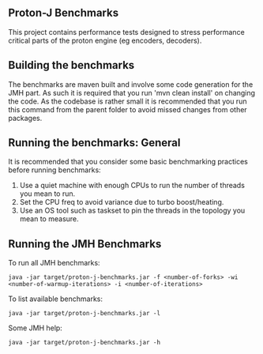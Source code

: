 Proton-J Benchmarks
-------
This project contains performance tests designed to stress performance critical parts of the proton engine 
(eg encoders, decoders).

Building the benchmarks
-------
The benchmarks are maven built and involve some code generation for the JMH part. As such it is required that you
run 'mvn clean install' on changing the code. As the codebase is rather small it is recommended that you run this
command from the parent folder to avoid missed changes from other packages.

Running the benchmarks: General
-------
It is recommended that you consider some basic benchmarking practices before running benchmarks:

 1. Use a quiet machine with enough CPUs to run the number of threads you mean to run.
 2. Set the CPU freq to avoid variance due to turbo boost/heating.
 3. Use an OS tool such as taskset to pin the threads in the topology you mean to measure.

Running the JMH Benchmarks
-----
To run all JMH benchmarks:

    java -jar target/proton-j-benchmarks.jar -f <number-of-forks> -wi <number-of-warmup-iterations> -i <number-of-iterations>
To list available benchmarks:

    java -jar target/proton-j-benchmarks.jar -l
Some JMH help:

    java -jar target/proton-j-benchmarks.jar -h